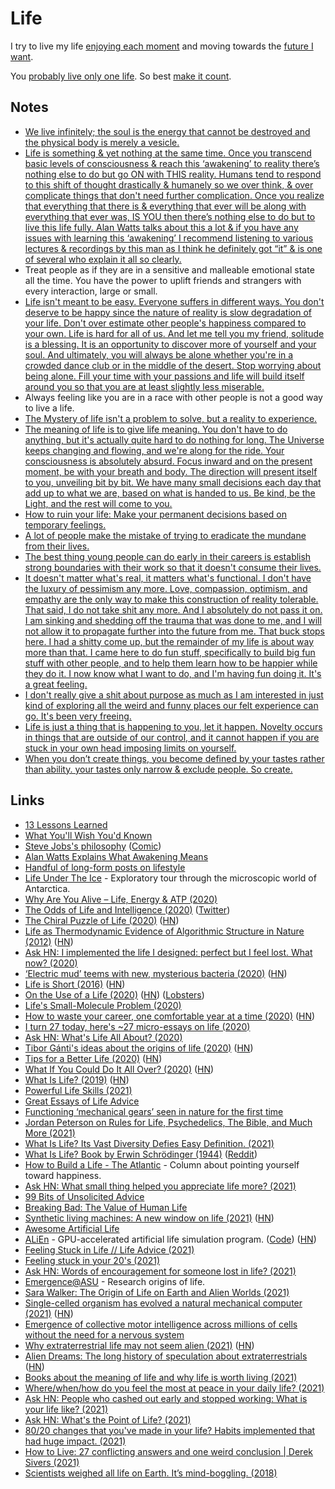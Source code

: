 # Life

I try to live my life [enjoying each moment](../mindfulness/mindfulness.md) and moving towards the [future I want](../future/future.md).

You [probably live only one life](http://www.galactanet.com/oneoff/theegg_mod.html). So best [make it count](http://paulgraham.com/vb.html).

## Notes

- [We live infinitely; the soul is the energy that cannot be destroyed and the physical body is merely a vesicle.](https://www.reddit.com/r/DMT/comments/7mnp7f/your_number_one_most_profound_realisation_after/)
- [Life is something & yet nothing at the same time. Once you transcend basic levels of consciousness & reach this ‘awakening’ to reality there’s nothing else to do but go ON with THIS reality. Humans tend to respond to this shift of thought drastically & humanely so we over think, & over complicate things that don't need further complication. Once you realize that everything that there is & everything that ever will be along with everything that ever was, IS YOU then there’s nothing else to do but to live this life fully. Alan Watts talks about this a lot & if you have any issues with learning this ‘awakening’ I recommend listening to various lectures & recordings by this man as I think he definitely got “it” & is one of several who explain it all so clearly.](https://www.reddit.com/r/Psychonaut/comments/7whvuf/what_youre_experiencing_is_death_without_the/)
- Treat people as if they are in a sensitive and malleable emotional state all the time. You have the power to uplift friends and strangers with every interaction, large or small.
- [Life isn't meant to be easy. Everyone suffers in different ways. You don't deserve to be happy since the nature of reality is slow degradation of your life. Don't over estimate other people's happiness compared to your own. Life is hard for all of us. And let me tell you my friend, solitude is a blessing. It is an opportunity to discover more of yourself and your soul. And ultimately, you will always be alone whether you're in a crowded dance club or in the middle of the desert. Stop worrying about being alone. Fill your time with your passions and life will build itself around you so that you are at least slightly less miserable.](https://www.reddit.com/r/Psychonaut/comments/8exb53/seems_i_am_destined_for_a_life_of_lonely/)
- Always feeling like you are in a race with other people is not a good way to live a life.
- [The Mystery of life isn't a problem to solve, but a reality to experience.](https://twitter.com/tanayj/status/1369478724500873223)
- [The meaning of life is to give life meaning. You don't have to do anything, but it's actually quite hard to do nothing for long. The Universe keeps changing and flowing, and we're along for the ride. Your consciousness is absolutely absurd. Focus inward and on the present moment, be with your breath and body. The direction will present itself to you, unveiling bit by bit. We have many small decisions each day that add up to what we are, based on what is handed to us. Be kind, be the Light, and the rest will come to you.](https://www.reddit.com/r/RationalPsychonaut/comments/mffe0j/this_might_be_a_bit_off_topic_but_i_love_this/)
- [How to ruin your life: Make your permanent decisions based on temporary feelings.](https://twitter.com/WealthInc247/status/1401622946867785731)
- [A lot of people make the mistake of trying to eradicate the mundane from their lives.](https://merveilles.town/web/statuses/106389298578607938)
- [The best thing young people can do early in their careers is establish strong boundaries with their work so that it doesn't consume their lives.](https://twitter.com/nex3/status/1403907433873895426)
- [It doesn't matter what's real, it matters what's functional. I don't have the luxury of pessimism any more. Love, compassion, optimism, and empathy are the only way to make this construction of reality tolerable. That said, I do not take shit any more. And I absolutely do not pass it on. I am sinking and shedding off the trauma that was done to me, and I will not allow it to propagate further into the future from me. That buck stops here. I had a shitty come up, but the remainder of my life is about way more than that. I came here to do fun stuff, specifically to build big fun stuff with other people, and to help them learn how to be happier while they do it. I now know what I want to do, and I'm having fun doing it. It's a great feeling.](https://www.reddit.com/r/RationalPsychonaut/comments/oxv9vt/have_psychedelicsmind_exploration_techniques/)
- [I don't really give a shit about purpose as much as I am interested in just kind of exploring all the weird and funny places our felt experience can go. It's been very freeing.](https://www.reddit.com/r/RationalPsychonaut/comments/oxv9vt/have_psychedelicsmind_exploration_techniques/)
- [Life is just a thing that is happening to you, let it happen. Novelty occurs in things that are outside of our control, and it cannot happen if you are stuck in your own head imposing limits on yourself.](https://www.reddit.com/r/RationalPsychonaut/comments/pz6oid/given_the_absurdity_of_life_how_do_you_go_about/)
- [When you don’t create things, you become defined by your tastes rather than ability. your tastes only narrow & exclude people. So create.](https://lobste.rs/s/lbero9/what_we_can_learn_from_why_long_lost_open)

## Links

- [13 Lessons Learned](https://brightthemag.com/13-lessons-learned-e4f8ceb21e60)
- [What You'll Wish You'd Known](http://www.paulgraham.com/hs.html)
- [Steve Jobs's philosophy](https://www.youtube.com/watch?v=kYfNvmF0Bqw) ([Comic](https://twitter.com/linuz90/status/1318669341072699393))
- [Alan Watts Explains What Awakening Means](https://www.youtube.com/watch?v=7SfZZlpfaN0)
- [Handful of long-form posts on lifestyle](https://wiki.xxiivv.com/#lifestyle)
- [Life Under The Ice](https://lifeundertheice.org/) - Exploratory tour through the microscopic world of Antarctica.
- [Why Are You Alive – Life, Energy & ATP (2020)](https://www.youtube.com/watch?v=QImCld9YubE)
- [The Odds of Life and Intelligence (2020)](https://www.youtube.com/watch?v=iLbbpRYRW5Y) ([Twitter](https://twitter.com/BadAstronomer/status/1262759449384517634))
- [The Chiral Puzzle of Life (2020)](https://iopscience.iop.org/article/10.3847/2041-8213/ab8dc6) ([HN](https://news.ycombinator.com/item?id=23294294))
- [Life as Thermodynamic Evidence of Algorithmic Structure in Nature (2012)](https://www.mdpi.com/1099-4300/14/11/2173) ([HN](https://news.ycombinator.com/item?id=23448081))
- [Ask HN: I implemented the life I designed: perfect but I feel lost. What now? (2020)](https://news.ycombinator.com/item?id=23450110)
- [‘Electric mud’ teems with new, mysterious bacteria (2020)](https://www.sciencemag.org/news/2020/08/electric-mud-teems-new-mysterious-bacteria) ([HN](https://news.ycombinator.com/item?id=24233544))
- [Life is Short (2016)](http://paulgraham.com/vb.html) ([HN](https://news.ycombinator.com/item?id=24313158))
- [On the Use of a Life (2020)](http://www.daemonology.net/blog/2020-09-20-On-the-use-of-a-life.html) ([HN](https://news.ycombinator.com/item?id=24537865)) ([Lobsters](https://lobste.rs/s/d8wxhi/on_use_life))
- [Life's Small-Molecule Problem (2020)](https://www.scientificamerican.com/article/lifes-small-molecule-problem/)
- [How to waste your career, one comfortable year at a time (2020)](https://apoorvagovind.substack.com/p/how-to-waste-your-career-one-comfortable) ([HN](https://news.ycombinator.com/item?id=24809530))
- [I turn 27 today, here's ~27 micro-essays on life (2020)](https://www.mrdbourke.com/27/)
- [Ask HN: What's Life All About? (2020)](https://news.ycombinator.com/item?id=25000134)
- [Tibor Gánti's ideas about the origins of life (2020)](https://www.nationalgeographic.com/science/2020/12/he-may-have-found-the-key-to-origins-of-life-tibor-ganti-chemoton/) ([HN](https://news.ycombinator.com/item?id=25508394))
- [Tips for a Better Life (2020)](https://www.lesswrong.com/posts/7hFeMWC6Y5eaSixbD/100-tips-for-a-better-life) ([HN](https://news.ycombinator.com/item?id=25518730))
- [What If You Could Do It All Over? (2020)](https://www.newyorker.com/magazine/2020/12/21/what-if-you-could-do-it-all-over) ([HN](https://news.ycombinator.com/item?id=25547448))
- [What Is Life? (2019)](https://berthub.eu/articles/posts/what-is-life/) ([HN](https://news.ycombinator.com/item?id=25592916))
- [Powerful Life Skills (2021)](https://neilkakkar.com/powerful-life-skills.html)
- [Great Essays of Life Advice](https://lw2.issarice.com/posts/zMmQdob3eFfeMh7D3/my-favorite-essays-of-life-advice)
- [Functioning ‘mechanical gears’ seen in nature for the first time](https://www.cam.ac.uk/research/news/functioning-mechanical-gears-seen-in-nature-for-the-first-time)
- [Jordan Peterson on Rules for Life, Psychedelics, The Bible, and Much More (2021)](https://www.youtube.com/watch?v=C1sEHNw4UIg)
- [What Is Life? Its Vast Diversity Defies Easy Definition. (2021)](https://www.quantamagazine.org/what-is-life-its-vast-diversity-defies-easy-definition-20210309/)
- [What Is Life? Book by Erwin Schrödinger (1944)](http://strangebeautiful.com/other-texts/schrodinger-what-is-life-mind-matter-auto-sketches.pdf) ([Reddit](https://www.reddit.com/r/RationalPsychonaut/comments/mfpq7l/quantum_physics_pioneer_erwin_schrodingers/))
- [How to Build a Life - The Atlantic](https://www.theatlantic.com/projects/how-build-life/) - Column about pointing yourself toward happiness.
- [Ask HN: What small thing helped you appreciate life more? (2021)](https://news.ycombinator.com/item?id=26731289)
- [99 Bits of Unsolicited Advice](https://kk.org/thetechnium/99-additional-bits-of-unsolicited-advice/)
- [Breaking Bad: The Value of Human Life](https://www.youtube.com/watch?v=V87lK_sUDDY)
- [Synthetic living machines: A new window on life (2021)](https://www.sciencedirect.com/science/article/pii/S2589004221004739) ([HN](https://news.ycombinator.com/item?id=27320975))
- [Awesome Artificial Life](https://github.com/jetnew/awesome-artificial-life)
- [ALiEn](https://alien-project.org/) - GPU-accelerated artificial life simulation program. ([Code](https://github.com/chrxh/alien)) ([HN](https://news.ycombinator.com/item?id=27472224))
- [Feeling Stuck in Life // Life Advice (2021)](https://www.youtube.com/watch?v=xIk9MXY3-60)
- [Feeling stuck in your 20's (2021)](https://www.youtube.com/watch?v=BAMH3vJeog8)
- [Ask HN: Words of encouragement for someone lost in life? (2021)](https://news.ycombinator.com/item?id=27637759)
- [Emergence@ASU](http://emergence.asu.edu/) - Research origins of life.
- [Sara Walker: The Origin of Life on Earth and Alien Worlds (2021)](https://overcast.fm/+eZyA9HPhU)
- [Single-celled organism has evolved a natural mechanical computer (2021)](https://www.newscientist.com/article/2285141-single-celled-organism-has-evolved-a-natural-mechanical-computer/) ([HN](https://news.ycombinator.com/item?id=28006599))
- [Emergence of collective motor intelligence across millions of cells without the need for a nervous system](https://twitter.com/PrakashLab/status/1421431675746066440)
- [Why extraterrestrial life may not seem alien (2021)](https://www.quantamagazine.org/arik-kershenbaum-on-why-alien-life-may-be-like-life-on-earth-20210318/) ([HN](https://news.ycombinator.com/item?id=28037850))
- [Alien Dreams: The long history of speculation about extraterrestrials](https://thereader.mitpress.mit.edu/history-speculation-about-aliens/) ([HN](https://news.ycombinator.com/item?id=28049138))
- [Books about the meaning of life and why life is worth living (2021)](https://www.reddit.com/r/suggestmeabook/comments/pehrwr/a_book_about_the_meaning_of_life_and_why_life_is/)
- [Where/when/how do you feel the most at peace in your daily life? (2021)](https://merveilles.town/web/statuses/107040190832895713)
- [Ask HN: People who cashed out early and stopped working: What is your life like? (2021)](https://news.ycombinator.com/item?id=28798089)
- [Ask HN: What's the Point of Life? (2021)](https://news.ycombinator.com/item?id=28866558)
- [80/20 changes that you've made in your life? Habits implemented that had huge impact. (2021)](https://twitter.com/stephsmithio/status/1448852379076546560)
- [How to Live: 27 conflicting answers and one weird conclusion | Derek Sivers (2021)](https://sive.rs/h)
- [Scientists weighed all life on Earth. It’s mind-boggling. (2018)](https://www.vox.com/science-and-health/2018/5/29/17386112/all-life-on-earth-chart-weight-plants-animals-pnas)
